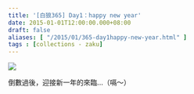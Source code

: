 ```yaml
---
title: '[白狼365] Day1：happy new year'
date: 2015-01-01T12:00:00.000+08:00
draft: false
aliases: [ "/2015/01/365-day1happy-new-year.html" ]
tags : [collections - zaku]
---
```


![](/images/zaku001.jpg)

倒數過後，迎接新一年的來臨...（嗝～）
